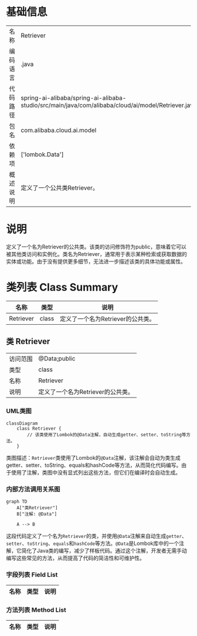 # 基础信息

|      |      |
|------|------|
| 名称 | Retriever |
| 编码语言 | .java |
| 代码路径 | spring-ai-alibaba/spring-ai-alibaba-studio/src/main/java/com/alibaba/cloud/ai/model/Retriever.java |
| 包名 | com.alibaba.cloud.ai.model |
| 依赖项 | ['lombok.Data'] |
| 概述说明 | 定义了一个公共类Retriever。 |

# 说明

定义了一个名为Retriever的公共类。该类的访问修饰符为public，意味着它可以被其他类访问和实例化。类名为Retriever，通常用于表示某种检索或获取数据的实体或功能。由于没有提供更多细节，无法进一步描述该类的具体功能或属性。

# 类列表 Class Summary

| 名称   | 类型  | 说明 |
|-------|------|-------------|
| Retriever | class | 定义了一个名为Retriever的公共类。 |



## 类 Retriever

|      |      |
|------|------|
| 访问范围 | @Data;public |
| 类型 | class |
| 名称 | Retriever |
| 说明 | 定义了一个名为Retriever的公共类。 |


### UML类图

```mermaid
classDiagram
    class Retriever {
        // 该类使用了Lombok的@Data注解，自动生成getter、setter、toString等方法。
    }
```

类图描述：`Retriever`类使用了Lombok的`@Data`注解，该注解会自动为类生成getter、setter、toString、equals和hashCode等方法，从而简化代码编写。由于使用了注解，类图中没有显式列出这些方法，但它们在编译时会自动生成。


### 内部方法调用关系图

```mermaid
graph TD
    A["类Retriever"]
    B["注解: @Data"]
    
    A --> B
```

这段代码定义了一个名为`Retriever`的类，并使用`@Data`注解来自动生成`getter`、`setter`、`toString`、`equals`和`hashCode`等方法。`@Data`是Lombok库中的一个注解，它简化了Java类的编写，减少了样板代码。通过这个注解，开发者无需手动编写这些常见的方法，从而提高了代码的简洁性和可维护性。

### 字段列表 Field List

| 名称  | 类型  | 说明 |
|-------|-------|------|

### 方法列表 Method List

| 名称  | 类型  | 说明 |
|-------|-------|------|




